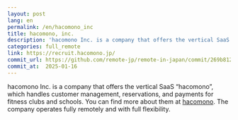 ```yaml
---
layout: post
lang: en
permalink: /en/hacomono_inc
title: hacomono, inc.
description: 'hacomono Inc. is a company that offers the vertical SaaS “hacomono”, which handles customer management, reservations, and payments for fitness clubs and schools. You can find more about them at hacomono. The company operates fully remotely and with full flexibility.'
categories: full_remote
link: https://recruit.hacomono.jp/
commit_url: https://github.com/remote-jp/remote-in-japan/commit/269b8121aa196f71e3b6ae053662484bf0056892
commit_at:  2025-01-16
---
```


<p>hacomono Inc. is a company that offers the vertical SaaS “hacomono”, which handles customer management, reservations, and payments for fitness clubs and schools. You can find more about them at <a href="https://www.hacomono.jp/">hacomono</a>. The company operates fully remotely and with full flexibility.</p>
